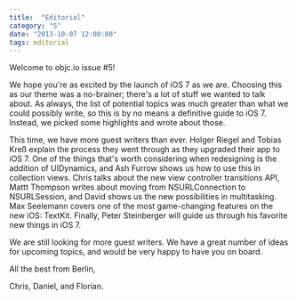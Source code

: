 ```yaml
---
title:  "Editorial"
category: "5"
date: "2013-10-07 12:00:00"
tags: editorial
---
```


Welcome to objc.io issue #5!

We hope you're as excited by the launch of iOS 7 as we are. Choosing
this as our theme was a no-brainer; there's a lot of stuff we wanted to
talk about. As always, the list of potential topics was much greater
than what we could possibly write, so this is by no means a definitive
guide to iOS 7. Instead, we picked some highlights and wrote about those.

This time, we have more guest writers than ever. Holger Riegel and Tobias Kreß explain the process they went through as they upgraded their app to iOS 7. One of the things that's worth considering when redesigning is the addition of UIDynamics, and Ash Furrow shows us how to use this in collection views. Chris talks about the new view controller transitions API, Mattt Thompson writes about moving from NSURLConnection to NSURLSession, and David shows us the new possibilities in multitasking. Max Seelemann covers one of the most game-changing features on the new iOS: TextKit. Finally, Peter Steinberger will guide us through his favorite new things in iOS 7.

We are still looking for more guest writers. We have a great number of
ideas for upcoming topics, and would be very happy to have you on board.

All the best from Berlin,

Chris, Daniel, and Florian.
